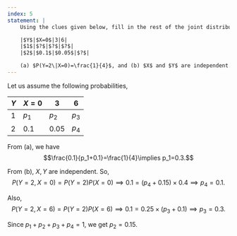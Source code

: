 ```yaml
---
index: 5
statement: |
    Using the clues given below, fill in the rest of the joint distribution. There is only one answer.

    |$Y$|$X=0$|3|6|
    |$1$|$?$|$?$|$?$|
    |$2$|$0.1$|$0.05$|$?$|

    (a) $P(Y=2\|X=0)=\frac{1}{4}$, and (b) $X$ and $Y$ are independent.
---
```

Let us assume the following probabilities, 

|$Y$|$X=0$|3|6|
|--|--|--|--|
|$1$|$p_1$|$p_2$|$p_3$|
|$2$|$0.1$|$0.05$|$p_4$|

From (a), we have
$$\frac{0.1}{p_1+0.1}=\frac{1}{4}\implies p_1=0.3.$$

From (b), $X,Y$ are independent. So,  
$$P(Y=2,X=0)=P(Y=2)P(X=0)\implies 0.1=(p_4+0.15)\times0.4\implies p_4=0.1.$$

Also,
$$P(Y=2,X=6)=P(Y=2)P(X=6)\implies 0.1=0.25\times(p_3+0.1)\implies p_3=0.3.$$

Since $p_1+p_2+p_3+p_4=1$, we get $p_2=0.15$.